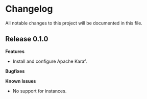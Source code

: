 # Changelog

All notable changes to this project will be documented in this file.

## Release 0.1.0

**Features**
- Install and configure Apache Karaf.

**Bugfixes**

**Known Issues**
- No support for instances.

